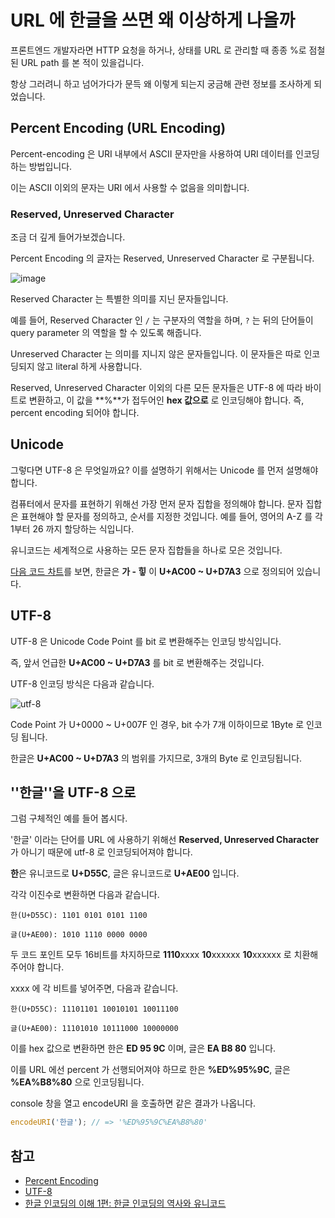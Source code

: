 # URL 에 한글을 쓰면 왜 이상하게 나올까

프론트엔드 개발자라면 HTTP 요청을 하거나, 상태를 URL 로 관리할 때 종종 %로 점철된 URL path 를 본 적이 있을겁니다.

항상 그러려니 하고 넘어가다가 문득 왜 이렇게 되는지 궁금해 관련 정보를 조사하게 되었습니다.

## Percent Encoding (URL Encoding)

Percent-encoding 은 URI 내부에서 ASCII 문자만을 사용하여 URI 데이터를 인코딩하는 방법입니다.

이는 ASCII 이외의 문자는 URI 에서 사용할 수 없음을 의미합니다.

### Reserved, Unreserved Character

조금 더 깊게 들어가보겠습니다.

Percent Encoding 의 글자는 Reserved, Unreserved Character 로 구분됩니다.

![image](https://i.stack.imgur.com/bHZf3.png)

Reserved Character 는 특별한 의미를 지닌 문자들입니다.

예를 들어, Reserved Character 인 `/` 는 구분자의 역할을 하며, `?` 는 뒤의 단어들이 query parameter 의 역할을 할 수 있도록 해줍니다.

Unreserved Character 는 의미를 지니지 않은 문자들입니다. 이 문자들은 따로 인코딩되지 않고 literal 하게 사용합니다.

Reserved, Unreserved Character 이외의 다른 모든 문자들은 UTF-8 에 따라 바이트로 변환하고, 이 값을 **%**가 접두어인 **hex 값으로** 로 인코딩해야 합니다. 즉, percent encoding 되어야 합니다.

## Unicode

그렇다면 UTF-8 은 무엇일까요? 이를 설명하기 위해서는 Unicode 를 먼저 설명해야 합니다.

컴퓨터에서 문자를 표현하기 위해선 가장 먼저 문자 집합을 정의해야 합니다. 문자 집합은 표현해야 할 문자를 정의하고, 순서를 지정한 것입니다. 예를 들어, 영어의 A-Z 를 각 1부터 26 까지 할당하는 식입니다.

유니코드는 세계적으로 사용하는 모든 문자 집합들을 하나로 모은 것입니다.

[다음 코드 차트](https://en.wikipedia.org/wiki/Template:Unicode_chart_Hangul_Syllables)를 보면, 한글은 **가 - 힣** 이 **U+AC00 ~ U+D7A3** 으로 정의되어 있습니다.

## UTF-8

UTF-8 은 Unicode Code Point 를 bit 로 변환해주는 인코딩 방식입니다.

즉, 앞서 언급한 **U+AC00 ~ U+D7A3** 를 bit 로 변환해주는 것입니다.

UTF-8 인코딩 방식은 다음과 같습니다.

![utf-8](https://ducmanhphan.github.io/img/Unicode/utf8-encoding-table.png)

Code Point 가 U+0000 ~ U+007F 인 경우, bit 수가 7개 이하이므로 1Byte 로 인코딩 됩니다.

한글은 **U+AC00 ~ U+D7A3** 의 범위를 가지므로, 3개의 Byte 로 인코딩됩니다.

## ''한글''을 UTF-8 으로

그럼 구체적인 예를 들어 봅시다.

'한글' 이라는 단어를 URL 에 사용하기 위해선 **Reserved, Unreserved Character** 가 아니기 때문에 utf-8 로 인코딩되어져야 합니다.

**한**은 유니코드로 **U+D55C**, 글은 유니코드로 **U+AE00** 입니다.

각각 이진수로 변환하면 다음과 같습니다.

```
한(U+D55C): 1101 0101 0101 1100

글(U+AE00): 1010 1110 0000 0000
```

두 코드 포인트 모두 16비트를 차지하므로 **1110**xxxx **10**xxxxxx **10**xxxxxx 로 치환해주어야 합니다.

xxxx 에 각 비트를 넣어주면, 다음과 같습니다.

```
한(U+D55C): 11101101 10010101 10011100

글(U+AE00): 11101010 10111000 10000000
```

이를 hex 값으로 변환하면 한은 **ED 95 9C** 이며, 글은 **EA B8 80** 입니다.

이를 URL 에선 percent 가 선행되어져야 하므로 한은 **%ED%95%9C**, 글은 **%EA%B8%80** 으로 인코딩됩니다.

console 창을 열고 encodeURI 을 호출하면 같은 결과가 나옵니다.

```js
encodeURI('한글'); // => '%ED%95%9C%EA%B8%80'
```

## 참고

- [Percent Encoding](https://en.wikipedia.org/wiki/Percent-encoding)
- [UTF-8](https://en.wikipedia.org/wiki/UTF-8)
- [한글 인코딩의 이해 1편: 한글 인코딩의 역사와 유니코드](https://d2.naver.com/helloworld/19187)
